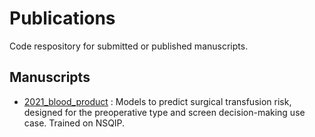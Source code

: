 # Publications
Code respository for submitted or published manuscripts. 

## Manuscripts
- [2021_blood_product](https://github.com/sslou/publications/tree/main/2021_blood_product/) : Models to predict surgical transfusion risk, designed for the preoperative type and screen decision-making use case. Trained on NSQIP.
